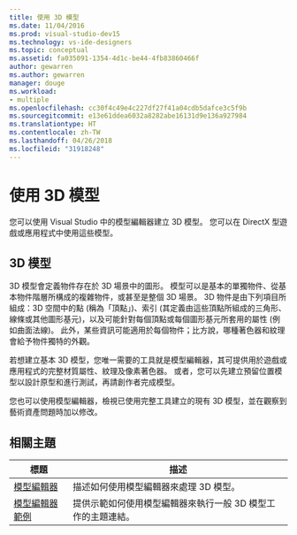 ```yaml
---
title: 使用 3D 模型
ms.date: 11/04/2016
ms.prod: visual-studio-dev15
ms.technology: vs-ide-designers
ms.topic: conceptual
ms.assetid: fa035091-1354-4d1c-be44-4fb83860466f
author: gewarren
ms.author: gewarren
manager: douge
ms.workload:
- multiple
ms.openlocfilehash: cc30f4c49e4c227df27f41a04cdb5dafce3c5f9b
ms.sourcegitcommit: e13e61ddea6032a8282abe16131d9e136a927984
ms.translationtype: HT
ms.contentlocale: zh-TW
ms.lasthandoff: 04/26/2018
ms.locfileid: "31918248"
---
```

# <a name="work-with-3d-models"></a>使用 3D 模型

您可以使用 Visual Studio 中的模型編輯器建立 3D 模型。 您可以在 DirectX 型遊戲或應用程式中使用這些模型。

## <a name="3d-models"></a>3D 模型

3D 模型會定義物件存在於 3D 場景中的圖形。 模型可以是基本的單獨物件、從基本物件階層所構成的複雜物件，或甚至是整個 3D 場景。 3D 物件是由下列項目所組成：3D 空間中的點 (稱為「頂點」)、索引 (其定義由這些頂點所組成的三角形、線條或其他圖形基元)，以及可能針對每個頂點或每個圖形基元所套用的屬性 (例如曲面法線)。 此外，某些資訊可能適用於每個物件；比方說，哪種著色器和紋理會給予物件獨特的外觀。

若想建立基本 3D 模型，您唯一需要的工具就是模型編輯器，其可提供用於遊戲或應用程式的完整材質屬性、紋理及像素著色器。 或者，您可以先建立預留位置模型以設計原型和進行測試，再請創作者完成模型。

您也可以使用模型編輯器，檢視已使用完整工具建立的現有 3D 模型，並在觀察到藝術資產問題時加以修改。

## <a name="related-topics"></a>相關主題

|標題|描述|
|-----------|-----------------|
|[模型編輯器](../designers/model-editor.md)|描述如何使用模型編輯器來處理 3D 模型。|
|[模型編輯器範例](../designers/model-editor-examples.md)|提供示範如何使用模型編輯器來執行一般 3D 模型工作的主題連結。|